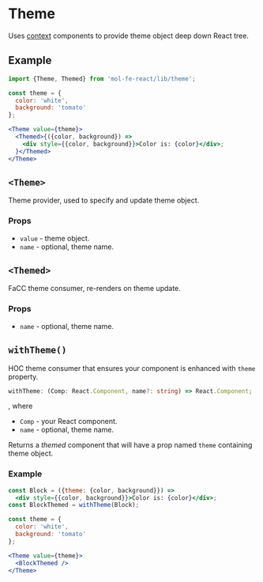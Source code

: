 # Theme

Uses [context](./context.md) components to provide theme object deep down React tree.

## Example

```jsx
import {Theme, Themed} from 'mol-fe-react/lib/theme';

const theme = {
  color: 'white',
  background: 'tomato'
};

<Theme value={theme}>
  <Themed>{({color, background}) =>
    <div style={{color, background}}>Color is: {color}</div>;
  }</Themed>
</Theme>
```

## `<Theme>`

Theme provider, used to specify and update theme object.

### Props

  - `value` - theme object.
  - `name` - optional, theme name.

## `<Themed>`

FaCC theme consumer, re-renders on theme update.

### Props

  - `name` - optional, theme name.


## `withTheme()`

HOC theme consumer that ensures your component is enhanced with `theme` property.

```ts
withTheme: (Comp: React.Component, name?: string) => React.Component;
```

, where

  - `Comp` - your React component.
  - `name` - optional, theme name.

Returns a *themed* component that will have a prop named `theme` containing
theme object.

### Example

```jsx
const Block = ({theme: {color, background}}) =>
  <div style={{color, background}}>Color is: {color}</div>;
const BlockThemed = withTheme(Block);

const theme = {
  color: 'white',
  background: 'tomato'
};

<Theme value={theme}>
  <BlockThemed />
</Theme>
```
